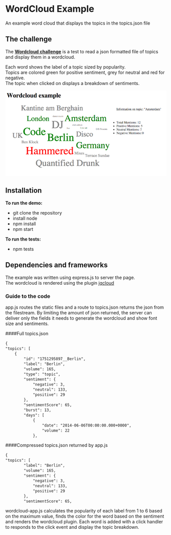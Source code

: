# WordCloud Example


An example word cloud that displays the topics in the topics.json file

## The challenge

The [**Wordcloud challenge**](https://gist.github.com/grahamscott/65b43572ad18c5fbdd87) is a test to read a json formatted file of topics and display them in a wordcloud.  

Each word shows the label of a topic sized by popularity.  
Topics are colored green for positive sentiment, grey for neutral and red for negative.  
The topic when clicked on displays a breakdown of sentiments.

![Wordcloud screenshot](screenshot.png)

## Installation

**To run the demo:**

* git clone the repository  
* install node
* npm install 
* npm start

**To run the tests:**  

* npm tests


## Dependencies and frameworks

The example was written using express.js to server the page.  
The wordcloud is rendered using the plugin [jqcloud](http://mistic100.github.io/jQCloud/index.html)


### Guide to the code

app.js routes the static files and a route to topics.json returns the json from the filestream. By limiting the amount of json returned, the server can deliver only the fields it needs to generate the wordcloud and show font size and sentiments. 


####Full topics.json

    {
    "topics": [
        {
            "id": "1751295897__Berlin",
            "label": "Berlin",
            "volume": 165,
            "type": "topic",
            "sentiment": {
                "negative": 3,
                "neutral": 133,
                "positive": 29
            },
            "sentimentScore": 65,
            "burst": 13,
            "days": [
                {
                    "date": "2014-06-06T00:00:00.000+0000",
                    "volume": 22
                },

####Compressed topics.json returned by app.js

           
    {
    "topics": [
            "label": "Berlin",
            "volume": 165,
            "sentiment": {
                "negative": 3,
                "neutral": 133,
                "positive": 29
            },
            "sentimentScore": 65,
                     

wordcloud-app.js calculates the popularity of each label from 1 to 6 based on the maximum value, finds the color for the word based on the sentiment and renders the wordcloud plugin. Each word is added with a click handler to responds to the click event and display the topic breakdown.
